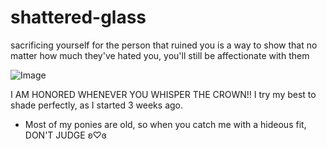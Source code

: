 # shattered-glass
sacrificing yourself for the person that ruined you is a way to show that no matter how much they've hated you, you'll still be affectionate with them

![Image](https://github.com/user-attachments/assets/989fefe7-def0-4560-a589-ac36a8487579)

I AM HONORED WHENEVER YOU WHISPER THE CROWN!! I try my best to shade perfectly, as I started 3 weeks ago.
- Most of my ponies are old, so when you catch me with a hideous fit, DON'T JUDGE ʚ♡ɞ
